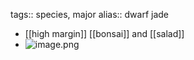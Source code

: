 tags:: species, major
alias:: dwarf jade

- [[high margin]] [[bonsai]] and [[salad]]
- ![image.png](https://peach-geographical-bat-397.mypinata.cloud/ipfs/QmdRcd42WHnyYn7eDxQwSX3pYmmZBQnwFJ3KS3kw7uMxWB)